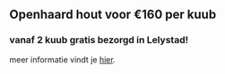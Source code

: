 ## Openhaard hout voor €160 per kuub
### vanaf 2 kuub gratis bezorgd in Lelystad!
meer informatie vindt je [hier](./products.html).